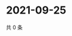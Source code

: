 # 2021-09-25

共 0 条

<!-- BEGIN WEIBO -->
<!-- 最后更新时间 Sat Sep 25 2021 11:00:53 GMT+0800 (China Standard Time) -->

<!-- END WEIBO -->
